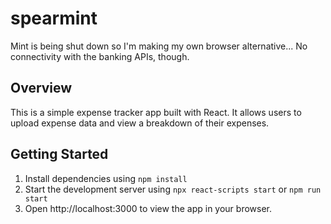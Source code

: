 # spearmint
Mint is being shut down so I'm making my own browser alternative... No connectivity with the banking APIs, though.

## Overview
This is a simple expense tracker app built with React. It allows users to upload expense data and view a breakdown of their expenses.

## Getting Started
1. Install dependencies using ```npm install```
2. Start the development server using ```npx react-scripts start``` or ```npm run start```
3. Open http://localhost:3000 to view the app in your browser.
